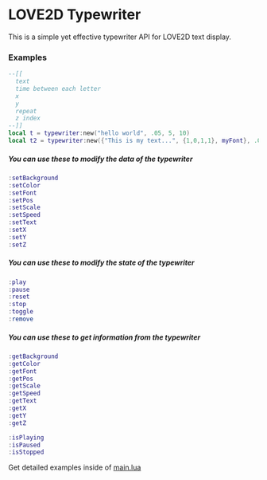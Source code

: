 # __LOVE2D Typewriter__
This is a simple yet effective typewriter API for LOVE2D text display.

### Examples
```lua 
--[[
  text
  time between each letter
  x
  y
  repeat
  z index
--]]
local t = typewriter:new("hello world", .05, 5, 10)
local t2 = typewriter:new({"This is my text...", {1,0,1,1}, myFont}, .05, 5, 50, true)
```

##### You can use these to modify the data of the typewriter<br>
```lua
:setBackground
:setColor
:setFont
:setPos
:setScale
:setSpeed
:setText
:setX
:setY
:setZ
```
##### You can use these to modify the state of the typewriter<br>
```lua
:play
:pause
:reset
:stop
:toggle
:remove
```
##### You can use these to get information from the typewriter<br>
```lua
:getBackground
:getColor
:getFont
:getPos
:getScale
:getSpeed
:getText
:getX
:getY
:getZ

:isPlaying
:isPaused
:isStopped

```
Get detailed examples inside of [main.lua](https://github.com/czgaming94/love2d-typewriter/blob/main/main.lua)
